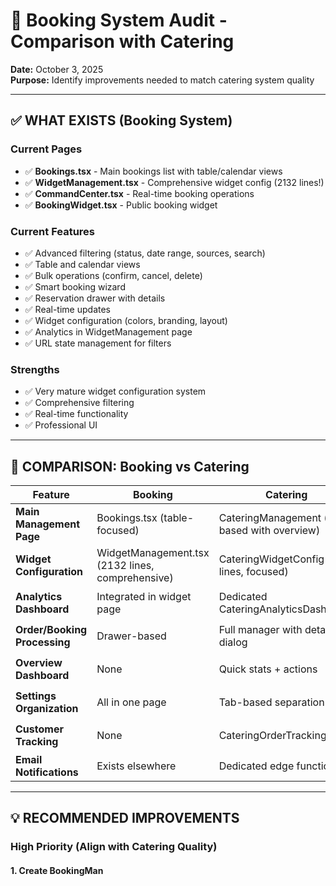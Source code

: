 # 📅 Booking System Audit - Comparison with Catering

**Date:** October 3, 2025  
**Purpose:** Identify improvements needed to match catering system quality

---

## ✅ WHAT EXISTS (Booking System)

### Current Pages
- ✅ **Bookings.tsx** - Main bookings list with table/calendar views
- ✅ **WidgetManagement.tsx** - Comprehensive widget config (2132 lines!)
- ✅ **CommandCenter.tsx** - Real-time booking operations
- ✅ **BookingWidget.tsx** - Public booking widget

### Current Features
- ✅ Advanced filtering (status, date range, sources, search)
- ✅ Table and calendar views
- ✅ Bulk operations (confirm, cancel, delete)
- ✅ Smart booking wizard
- ✅ Reservation drawer with details
- ✅ Real-time updates
- ✅ Widget configuration (colors, branding, layout)
- ✅ Analytics in WidgetManagement page
- ✅ URL state management for filters

### Strengths
- ✅ Very mature widget configuration system
- ✅ Comprehensive filtering
- ✅ Real-time functionality
- ✅ Professional UI

---

## 🎯 COMPARISON: Booking vs Catering

| Feature | Booking | Catering | Winner |
|---------|---------|----------|--------|
| **Main Management Page** | Bookings.tsx (table-focused) | CateringManagement (tab-based with overview) | 🏆 Catering |
| **Widget Configuration** | WidgetManagement.tsx (2132 lines, comprehensive) | CateringWidgetConfig (387 lines, focused) | 🏆 Booking |
| **Analytics Dashboard** | Integrated in widget page | Dedicated CateringAnalyticsDashboard | 🏆 Catering |
| **Order/Booking Processing** | Drawer-based | Full manager with details dialog | 🏆 Catering |
| **Overview Dashboard** | None | Quick stats + actions | 🏆 Catering |
| **Settings Organization** | All in one page | Tab-based separation | 🏆 Catering |
| **Customer Tracking** | None | CateringOrderTracking page | 🏆 Catering |
| **Email Notifications** | Exists elsewhere | Dedicated edge function | ⚖️ Tie |

---

## 💡 RECOMMENDED IMPROVEMENTS

### High Priority (Align with Catering Quality)

#### 1. Create BookingMan
